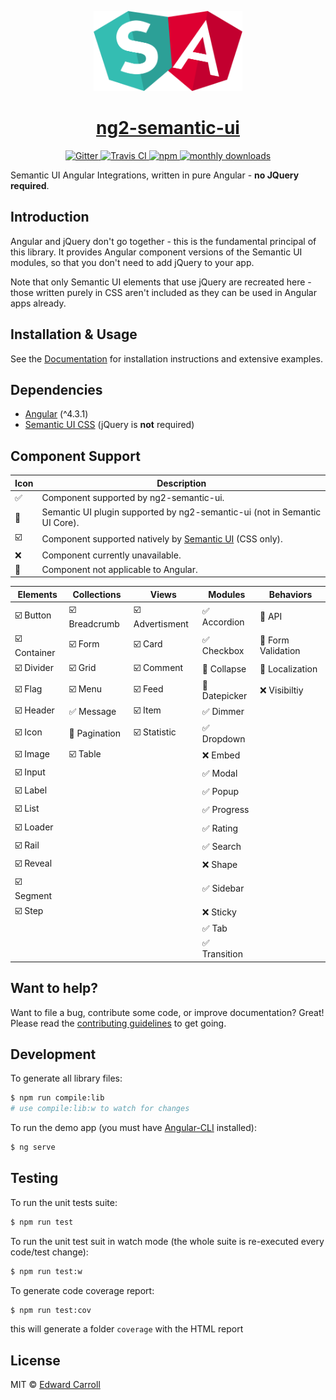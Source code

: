 <!-- Logo -->
<p align="center">
  <a href="https://edcarroll.github.io/ng2-semantic-ui/">
    <img height="128" width="238" src="https://raw.githubusercontent.com/edcarroll/ng2-semantic-ui/master/demo/src/assets/logo.png">
  </a>
</p>

<!-- Name -->
<h1 align="center">
  <a href="https://edcarroll.github.io/ng2-semantic-ui">ng2-semantic-ui</a>
</h1>

<!-- Badges -->
<p align="center">
  <a href="https://gitter.im/ng2-semantic-ui/Lobby">
    <img alt="Gitter" src="https://img.shields.io/gitter/room/ng2-semantic-ui/Lobby.js.svg?style=flat-square" />
  </a>
  <a href="https://travis-ci.org/edcarroll/ng2-semantic-ui">
    <img alt="Travis CI" src="https://img.shields.io/travis/edcarroll/ng2-semantic-ui.svg?style=flat-square" />
  </a>
  <a href="https://www.npmjs.com/package/ng2-semantic-ui">
    <img alt="npm" src="https://img.shields.io/npm/v/ng2-semantic-ui.svg?style=flat-square" />
  </a>
  <a href="https://www.npmjs.com/package/ng2-semantic-ui">
    <img alt="monthly downloads" src="https://img.shields.io/npm/dm/ng2-semantic-ui.svg?style=flat-square" />
  </a>
</p>

Semantic UI Angular Integrations, written in pure Angular - **no JQuery required**.

## Introduction

Angular and jQuery don't go together - this is the fundamental principal of this library. It provides Angular component versions of the Semantic UI modules, so that you don't need to add jQuery to your app.

Note that only Semantic UI elements that use jQuery are recreated here - those written purely in CSS aren't included as they can be used in Angular apps already.

## Installation & Usage

See the [Documentation](https://edcarroll.github.io/ng2-semantic-ui) for installation instructions and extensive examples.

## Dependencies

* [Angular](https://angular.io) (^4.3.1)
* [Semantic UI CSS](http://semantic-ui.com/) (jQuery is **not** required)

## Component Support

|           Icon          |                                      Description                                    |
|-------------------------|-------------------------------------------------------------------------------------|
| :white_check_mark:      | Component supported by ng2-semantic-ui.                                             |
| :rocket:                | Semantic UI plugin supported by ng2-semantic-ui (not in Semantic UI Core).          |
| :ballot_box_with_check: | Component supported natively by [Semantic UI](https://semantic-ui.com/) (CSS only). |
| :x:                     | Component currently unavailable.                                                    |
| :no_entry_sign:         | Component not applicable to Angular.                                                |

|              Elements              |            Collections             |                   Views                  |              Modules              |              Behaviors              |
|------------------------------------|------------------------------------|------------------------------------------|-----------------------------------|-------------------------------------|
| :ballot_box_with_check: Button     | :ballot_box_with_check: Breadcrumb | :ballot_box_with_check: Advertisment     | :white_check_mark: Accordion      | :no_entry_sign: API                 |
| :ballot_box_with_check: Container  | :ballot_box_with_check: Form       | :ballot_box_with_check: Card             | :white_check_mark: Checkbox       | :no_entry_sign: Form Validation     |
| :ballot_box_with_check: Divider    | :ballot_box_with_check: Grid       | :ballot_box_with_check: Comment          | :rocket: Collapse                 | :rocket: Localization               |
| :ballot_box_with_check: Flag       | :ballot_box_with_check: Menu       | :ballot_box_with_check: Feed             | :rocket: Datepicker               | :x: Visibiltiy                      |
| :ballot_box_with_check: Header     | :white_check_mark: Message         | :ballot_box_with_check: Item             | :white_check_mark: Dimmer         |                                     |
| :ballot_box_with_check: Icon       | :rocket: Pagination                | :ballot_box_with_check: Statistic        | :white_check_mark: Dropdown       |                                     |
| :ballot_box_with_check: Image      | :ballot_box_with_check: Table      |                                          | :x: Embed                         |                                     |
| :ballot_box_with_check: Input      |                                    |                                          | :white_check_mark: Modal          |                                     |
| :ballot_box_with_check: Label      |                                    |                                          | :white_check_mark: Popup          |                                     |
| :ballot_box_with_check: List       |                                    |                                          | :white_check_mark: Progress       |                                     |
| :ballot_box_with_check: Loader     |                                    |                                          | :white_check_mark: Rating         |                                     |
| :ballot_box_with_check: Rail       |                                    |                                          | :white_check_mark: Search         |                                     |
| :ballot_box_with_check: Reveal     |                                    |                                          | :x: Shape                         |                                     |
| :ballot_box_with_check: Segment    |                                    |                                          | :white_check_mark: Sidebar        |                                     |
| :ballot_box_with_check: Step       |                                    |                                          | :x: Sticky                        |                                     |
|                                    |                                    |                                          | :white_check_mark: Tab            |                                     |
|                                    |                                    |                                          | :white_check_mark: Transition     |                                     |

## Want to help?

Want to file a bug, contribute some code, or improve documentation? Great! Please read the [contributing guidelines](https://github.com/edcarroll/ng2-semantic-ui/blob/master/CONTRIBUTING.md) to get going.

## Development

To generate all library files:

```bash
$ npm run compile:lib
# use compile:lib:w to watch for changes
```

To run the demo app (you must have [Angular-CLI](https://github.com/angular/angular-cli) installed):
```bash
$ ng serve
```

## Testing

To run the unit tests suite:
```bash
$ npm run test
```

To run the unit test suit in watch mode (the whole suite is re-executed every code/test change):
```bash
$ npm run test:w
```

To generate code coverage report:
```bash
$ npm run test:cov
```
this will generate a folder `coverage` with the HTML report


## License

MIT © [Edward Carroll](https://github.com/edcarroll)
